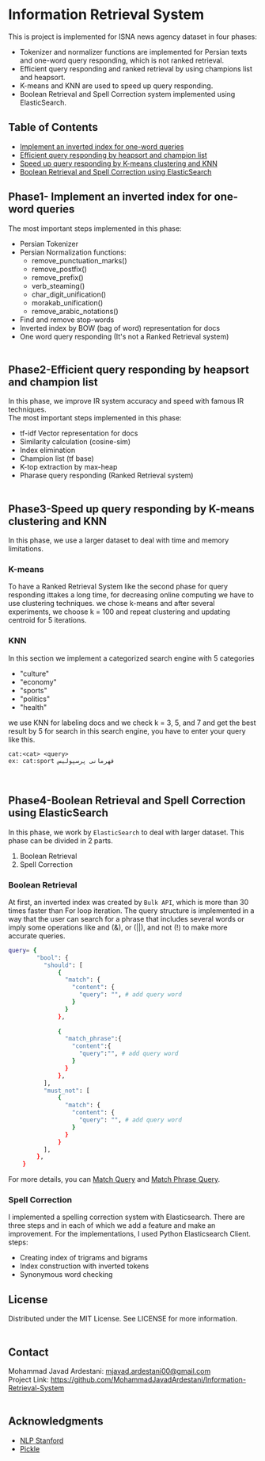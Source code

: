 # Information Retrieval System  
This is project is implemented for ISNA news agency dataset in four phases:
- Tokenizer and normalizer functions are implemented for Persian texts and one-word query responding,
which is not ranked retrieval.
- Efficient query responding and ranked retrieval by using champions list and heapsort.
- K-means and KNN are used to speed up query responding. 
- Boolean Retrieval and Spell Correction system implemented using ElasticSearch. 
## Table of Contents
* [Implement an inverted index for one-word queries](https://github.com/MohammadJavadArdestani/Information-Retrieval-System/edit/main/README.md#phase1--implement-an-inverted-index-for-one-word-queries)
* [Efficient query responding by heapsort and champion list](https://github.com/MohammadJavadArdestani/Information-Retrieval-System/edit/main/README.md#phase2-efficient-query-responding-by-heapsort-and-champion-list)
* [Speed up query responding by K-means clustering and KNN](https://github.com/MohammadJavadArdestani/Information-Retrieval-System/edit/main/README.md#phase3-speed-up-query-responding-by-k-means-clustering-and-knn)
* [Boolean Retrieval and Spell Correction using  ElasticSearch](https://github.com/MohammadJavadArdestani/Information-Retrieval-System/edit/main/README.md#phase4-boolean-retrieval-and-spell-correction-by--elasticsearch)


## Phase1- Implement an inverted index for one-word queries

The most important steps implemented in this phase:
-  Persian Tokenizer
-  Persian Normalization functions:
    - remove_punctuation_marks()  
    - remove_postfix()
    - remove_prefix()
    - verb_steaming()
    - char_digit_unification()
    - morakab_unification()
    - remove_arabic_notations()
 - Find and remove stop-words
 - Inverted index by BOW (bag of word) representation for docs
 - One word query responding (It's not a Ranked Retrieval system)
<br><br>

## Phase2-Efficient query responding by heapsort and champion list
In this phase, we improve IR system accuracy and speed with famous IR techniques.  
The most important steps implemented in this phase:
- tf-idf Vector representation for docs
- Similarity calculation (cosine-sim)
- Index elimination
- Champion list (tf base)
- K-top extraction by max-heap
- Pharase query responding (Ranked Retrieval system) 
<br><br>

## Phase3-Speed up query responding by K-means clustering and KNN
In this phase, we use a larger dataset to deal with time and memory limitations.
### K-means
To have a Ranked Retrieval System like the second phase for query responding  ittakes a long time, for decreasing online computing we have to use clustering techniques. we chose k-means and after several experiments, we choose k = 100 and repeat clustering and updating centroid for 5 iterations.
<br>
### KNN
In this section we implement a categorized search engine with 5 categories 
- "culture" 
- "economy"
- "sports"
- "politics"
- "health" <br>

we use KNN for labeling docs and we check k = 3, 5, and 7 and get the best result by 5
for search in this search engine, you have to enter your query like this.
```
cat:<cat> <query>
ex: cat:sport قهرمانی پرسپولیس
```
<br>

## Phase4-Boolean Retrieval and Spell Correction using  ElasticSearch
In this phase, we work by ```ElasticSearch``` to deal with  larger dataset. This phase can be divided in 2 parts. <br>
1. Boolean Retrieval
2. Spell Correction
### Boolean Retrieval
At first, an inverted index was created by ```Bulk API```, which is more than 30 times faster than For loop iteration. The query structure is implemented in a way that the user can search for a phrase that includes several words or imply some operations like and (&), or (||), and not (!) to make more accurate queries.
```bash
query= {
        "bool": {
          "should": [
              { 
                "match": {
                  "content": {
                    "query": "", # add query word 
                  }
                }
              }, 
              
              { 
                "match_phrase":{
                  "content":{
                    "query":"", # add query word 
                  }
                }  
              },
          ],
          "must_not": [
              {
                "match": {
                  "content": {
                    "query": "", # add query word 
                  }
                }
              }
          ],
        },
    }
```
For more details, you can [Match Query](https://www.elastic.co/guide/en/elasticsearch/reference/current/query-dsl-match-query.html#match-top-level-params) and [Match Phrase Query](https://www.elastic.co/guide/en/elasticsearch/reference/current/query-dsl-match-query-phrase.html).
### Spell Correction
I implemented a spelling correction system with Elasticsearch. There are three steps and in each of which we add a feature and make an improvement. For the implementations, I used Python Elasticsearch Client.<br> 
steps:
* Creating index of trigrams and bigrams
* Index construction with inverted tokens
* Synonymous word checking
## License
Distributed under the MIT License. See LICENSE for more information.
<br><br>
## Contact
Mohammad Javad Ardestani: mjavad.ardestani00@gmail.com <br>
Project Link: https://github.com/MohammadJavadArdestani/Information-Retrieval-System
<br><br>
## Acknowledgments
- [NLP Stanford](https://nlp.stanford.edu/IR-book/html/htmledition/contents-1.html)
- [Pickle](https://docs.python.org/3/library/pickle.html)
